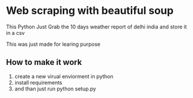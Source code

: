 # Web scraping with beautiful soup
This Python Just Grab the 10 days weather report of delhi india and store it in a csv

This was just made for learing purpose

## How to make it work
1) create a new virual enviorment in python
2) install requirements 
3) and than just run python setup.py
